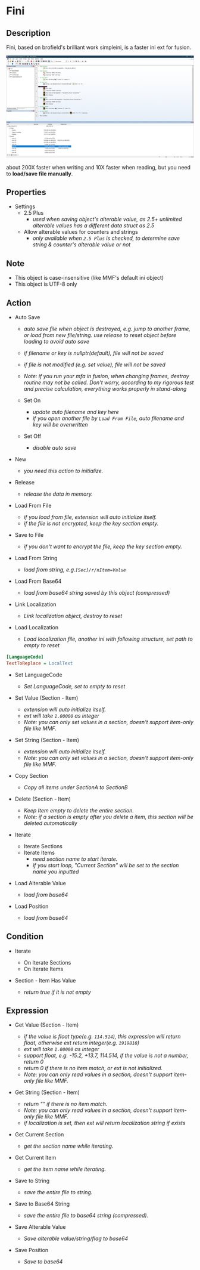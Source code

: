# Fini

## Description

Fini, based on brofield's brilliant work simpleini, is a faster ini ext for fusion.

![BenchMark](BenchMark.png)

about 200X faster when writing and 10X faster when reading, but you need to **load/save file manually**.

## Properties

- Settings
  - 2.5 Plus
    - *used when saving object's alterable value, as 2.5+ unlimited alterable values has a different data struct as 2.5*
  - Allow alterable values for counters and strings
    - *only available when `2.5 Plus` is checked, to determine save string & counter's alterable value or not*

## Note

- This object is case-insensitive (like MMF's default ini object)
- This object is UTF-8 only

## Action

- Auto Save
  - *auto save file when object is destroyed, e.g. jump to another frame, or load from new file/string. use release to reset object before loading to avoid auto save*
  - *if filename or key is nullptr(default), file will not be saved*
  - *if file is not modified (e.g. set value), file will not be saved*
  - *Note: if you run your mfa in fusion, when changing frames, destroy routine may not be called. Don't worry, according to my rigorous test and precise calculation, everything works properly in stand-along*
  
  - Set On
    - *update auto filename and key here*
    - *if you open another file by `Load From File`, auto filename and key will be overwritten*
  - Set Off
    - *disable auto save*

- New
  - *you need this action to initialize.*
- Release
  - *release the data in memory.*

- Load From File
  - *if you load from file, extension will auto initialize itself.*
  - *if the file is not encrypted, keep the key section empty.*
- Save to File
  - *if you don't want to encrypt the file, keep the key section empty.*

- Load From String
  - *load from string, e.g.`[Sec]/r/nItem=Value`*
- Load From Base64
  - *load from base64 string saved by this object (compressed)*

- Link Localization
  - *Link localization object, destroy to reset*

- Load Localization
  - *Load localization file, another ini with following structure, set path to empty to reset*

```ini
[LanguageCode]
TextToReplace = LocalText
```
- Set LanguageCode
  - *Set LanguageCode, set to empty to reset*

- Set Value (Section - Item)
  - *extension will auto initialize itself.*
  - *ext will take `1.00000` as integer*
  - *Note: you can only set values in a section, doesn't support item-only file like MMF.*
- Set String (Section - Item)
  - *extension will auto initialize itself.*
  - *Note: you can only set values in a section, doesn't support item-only file like MMF.*

- Copy Section
  - *Copy all items under SectionA to SectionB*

- Delete (Section - Item)
  - *Keep Item empty to delete the entire section.*
  - *Note: if a section is empty after you delete a item, this section will be deleted automatically*

- Iterate
  - Iterate Sections
  - Iterate Items
    - *need section name to start iterate.*
    - *if you start loop, "Current Section" will be set to the section name you inputted*

- Load Alterable Value
  - *load from base64*
- Load Position
  - *load from base64*

## Condition

- Iterate
  - On Iterate Sections
  - On Iterate Items

- Section - Item Has Value
  - *return true if it is not empty*

## Expression

- Get Value (Section - Item)
  - *if the value is float type(e.g. `114.514`), this expression will return float, otherwise ext return integer(e.g. `1919810`)*
  - *ext will take `1.00000` as integer*
  - *support float, e.g. -15.2, +13.7, 114.514, if the value is not a number, return 0*
  - *return 0 if there is no item match, or ext is not initialized.*
  - *Note: you can only read values in a section, doesn't support item-only file like MMF.*
- Get String (Section - Item)
  - *return "" if there is no item match.*
  - *Note: you can only read values in a section, doesn't support item-only file like MMF.*
  - *if localization is set, then ext will return localization string if exists*

- Get Current Section
  - *get the section name while iterating.*
- Get Current Item
  - *get the item name while iterating.*

- Save to String
  - *save the entire file to string.*
- Save to Base64 String
  - *save the entire file to base64 string (compressed).*

- Save Alterable Value
  - *Save alterable value/string/flag to base64*
- Save Position
  - *Save to base64*
